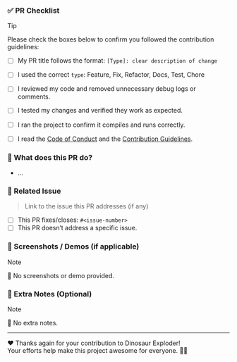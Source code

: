<!--
🎉 Thanks for contributing to Dinosaur Exploder!

🚩⚠️ Before submitting your pull request, look at the different hidden HTML comments "<!-- ..." to guide how on to write this Pull Request and understand how to respect the guidelines of the Pull Request template.

After you open the PR, a maintainer will need to approve the GitHub Actions before they can run.
Once approved, GitHub will automatically check if the project builds and runs correctly.
You’ll also see a message from the GitHub bot with a downloadable .jar file — so you can test the game directly from your own work! Pretty cool, right? 😊
-->

### ✅ PR Checklist

> [!TIP]
> Please check the boxes below to confirm you followed the contribution guidelines:

<!-- ✅ To check a box, write: `[x]` (no space between the brackets) -->

- [ ] My PR title follows the format: `[Type]: clear description of change`
- [ ] I used the correct `type`: Feature, Fix, Refactor, Docs, Test, Chore
- [ ] I reviewed my code and removed unnecessary debug logs or comments.
- [ ] I tested my changes and verified they work as expected.
- [ ] I ran the project to confirm it compiles and runs correctly.
- [ ] I read the [Code of Conduct](https://github.com/jvondermarck/dinosaur-exploder/blob/main/CODE_OF_CONDUCT.md) and the [Contribution Guidelines](https://github.com/jvondermarck/dinosaur-exploder/blob/main/CONTRIBUTING.md).


### 📝 What does this PR do?

<!-- Briefly describe what you've changed or added -->
<!-- Example: Added a new dinosaur class with special abilities and updated the main menu to include it. -->

- ...

### 🔗 Related Issue

> Link to the issue this PR addresses (if any)

<!-- To close an issue automatically when the PR is merged, use the format: `Fixes #<issue-number>` -->
<!-- ✅ To check a box, write: `[x]` (no space between the brackets) -->

- [ ] This PR fixes/closes: `#<issue-number>`
- [ ] This PR doesn’t address a specific issue.

### 📸 Screenshots / Demos (if applicable)

<!-- Add screenshots, screen recordings, or describe how to test the changes -->
<!-- TIP: You can drag and drop an image or video directly into this box on GitHub to attach it -->

<!-- Please delete the two lines below (used by default) if you want to add a picture/video. -->
> [!NOTE]
> 🦖 No screenshots or demo provided.

### 💬 Extra Notes (Optional)

<!-- Anything else you'd like to add? Questions, a review about what you think of this repo, what it could be improved, how did you find this repo... Any fun facts you want -->

<!-- Please delete the two lines below (used by default) if you have something to say. And write your message. -->
> [!NOTE]
> 🦕 No extra notes.

---

❤️ Thanks again for your contribution to Dinosaur Exploder!  
Your efforts help make this project awesome for everyone. 🦖✨